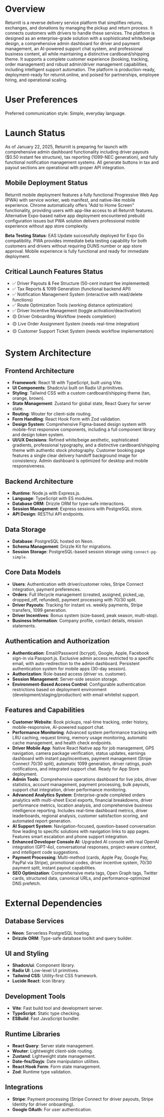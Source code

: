 # Overview

ReturnIt is a reverse delivery service platform that simplifies returns, exchanges, and donations by managing the pickup and return process. It connects customers with drivers to handle these services. The platform is designed as an enterprise-grade solution with a sophisticated white/beige design, a comprehensive admin dashboard for driver and payment management, an AI-powered support chat system, and professional business content, all while maintaining a distinctive cardboard/shipping theme. It supports a complete customer experience (booking, tracking, order management) and robust admin/driver management capabilities, including intelligent support automation. The platform is production-ready, deployment-ready for returnit.online, and poised for partnerships, employee hiring, and operational scaling.

# User Preferences

Preferred communication style: Simple, everyday language.

# Launch Status

As of January 22, 2025, ReturnIt is preparing for launch with comprehensive admin dashboard functionality including driver payouts ($0.50 instant fee structure), tax reporting (1099-NEC generation), and fully functional notification management systems. All generate buttons in tax and payout sections are operational with proper API integration.

## Mobile Deployment Status
ReturnIt mobile deployment features a fully functional Progressive Web App (PWA) with service worker, web manifest, and native-like mobile experience. Chrome automatically offers "Add to Home Screen" functionality, providing users with app-like access to all ReturnIt features. Alternative Expo-based native app deployment encountered prebuild configuration issues but PWA solution delivers professional mobile experience without app store complexity.

**Beta Testing Status**: EAS Update successfully deployed for Expo Go compatibility. PWA provides immediate beta testing capability for both customers and drivers without requiring DUNS number or app store approval. Mobile experience is fully functional and ready for immediate deployment.

## Critical Launch Features Status
- ✅ Driver Payouts & Fee Structure (50-cent instant fee implemented)
- ✅ Tax Reports & 1099 Generation (functional backend API)
- ✅ Notification Management System (interactive with read/delete functions)
- ✅ Route Optimization Tools (working distance optimization)
- ✅ Driver Incentive Management (toggle activation/deactivation)
- 🟡 Driver Onboarding Workflow (needs completion)
- 🟡 Live Order Assignment System (needs real-time integration)
- 🟡 Customer Support Ticket System (needs workflow implementation)

# System Architecture

## Frontend Architecture
- **Framework**: React 18 with TypeScript, built using Vite.
- **UI Components**: Shadcn/ui built on Radix UI primitives.
- **Styling**: Tailwind CSS with a custom cardboard/shipping theme (tan, orange, brown).
- **State Management**: Zustand for global state, React Query for server state.
- **Routing**: Wouter for client-side routing.
- **Form Handling**: React Hook Form with Zod validation.
- **Design System**: Comprehensive Figma-based design system with mobile-first responsive components, including a full component library and design token system.
- **UI/UX Decisions**: Refined white/beige aesthetic, sophisticated gradients, professional typography, and a distinctive cardboard/shipping theme with authentic stock photography. Customer booking page features a single clear delivery handoff background image for consistency. Admin dashboard is optimized for desktop and mobile responsiveness.

## Backend Architecture
- **Runtime**: Node.js with Express.js.
- **Language**: TypeScript with ES modules.
- **Database ORM**: Drizzle ORM for type-safe interactions.
- **Session Management**: Express sessions with PostgreSQL store.
- **API Design**: RESTful API endpoints.

## Data Storage
- **Database**: PostgreSQL hosted on Neon.
- **Schema Management**: Drizzle Kit for migrations.
- **Session Storage**: PostgreSQL-based session storage using `connect-pg-simple`.

## Core Data Models
- **Users**: Authentication with driver/customer roles, Stripe Connect integration, payment preferences.
- **Orders**: Full lifecycle management (created, assigned, picked_up, dropped_off, refunded), payment processing with 70/30 split.
- **Driver Payouts**: Tracking for instant vs. weekly payments, Stripe transfers, 1099 generation.
- **Driver Incentives**: Bonus system (size-based, peak season, multi-stop).
- **Business Information**: Company profile, contact details, mission statements.

## Authentication and Authorization
- **Authentication**: Email/Password (bcrypt), Google, Apple, Facebook sign-in via Passport.js. Exclusive admin access restricted to a specific email, with auto-redirection to the admin dashboard. Persistent authentication system for mobile apps (30-day session).
- **Authorization**: Role-based access (driver vs. customer).
- **Session Management**: Server-side session storage.
- **Environment-Based Access Control**: Configurable authentication restrictions based on deployment environment (development/staging/production) with email whitelist support.

## Features and Capabilities
- **Customer Website**: Book pickups, real-time tracking, order history, mobile-responsive, AI-powered support chat.
- **Performance Monitoring**: Advanced system performance tracking with LRU caching, request timing, memory usage monitoring, automatic cache management, and health check endpoints.
- **Driver Mobile App**: Native React Native app for job management, GPS navigation, camera package verification, status updates, earnings dashboard with instant pay/incentives, payment management (Stripe Connect 70/30 split), automatic 1099 generation, driver ratings, push notifications, and integrated support chat. Ready for App Store deployment.
- **Admin Tools**: Comprehensive operations dashboard for live jobs, driver statistics, account management, payment processing, bulk payouts, support chat integration, driver performance monitoring.
- **Advanced Analytics System**: Enterprise-grade completed orders analytics with multi-sheet Excel exports, financial breakdowns, driver performance metrics, location analysis, and comprehensive business intelligence reporting. Includes real-time dashboard metrics, driver leaderboards, regional analysis, customer satisfaction scoring, and automated report generation.
- **AI Support System**: Navigation-focused, question-based conversation flow leading to specific solutions with navigation links to app pages. Features smart escalation and phone support integration.
- **Enhanced Developer Console AI**: Upgraded AI console with real OpenAI integration (GPT-4o), conversational responses, project-aware context, and intelligent code suggestions.
- **Payment Processing**: Multi-method (cards, Apple Pay, Google Pay, PayPal via Stripe), promotional codes, driver incentive system, 70/30 payment split, instant payout capabilities.
- **SEO Optimization**: Comprehensive meta tags, Open Graph tags, Twitter cards, structured data, canonical URLs, and performance-optimized DNS prefetch.

# External Dependencies

## Database Services
- **Neon**: Serverless PostgreSQL hosting.
- **Drizzle ORM**: Type-safe database toolkit and query builder.

## UI and Styling
- **Shadcn/ui**: Component library.
- **Radix UI**: Low-level UI primitives.
- **Tailwind CSS**: Utility-first CSS framework.
- **Lucide React**: Icon library.

## Development Tools
- **Vite**: Fast build tool and development server.
- **TypeScript**: Static type checking.
- **ESBuild**: Fast JavaScript bundler.

## Runtime Libraries
- **React Query**: Server state management.
- **Wouter**: Lightweight client-side routing.
- **Zustand**: Lightweight state management.
- **Date-fns/Dayjs**: Date manipulation utilities.
- **React Hook Form**: Form state management.
- **Zod**: Runtime type validation.

## Integrations
- **Stripe**: Payment processing (Stripe Connect for driver payouts, Stripe Identity for driver onboarding).
- **Google OAuth**: For user authentication.